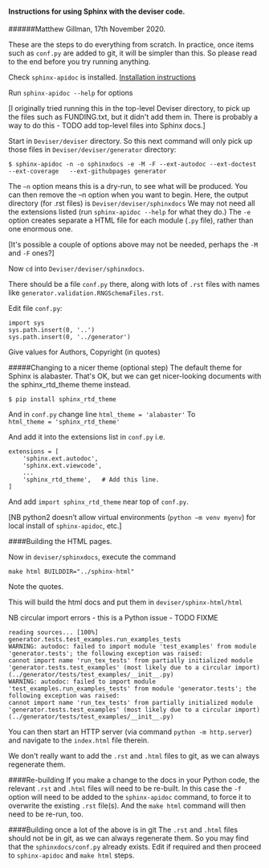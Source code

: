 #### Instructions for using Sphinx with the deviser code.
######Matthew Gillman, 17th November 2020.

These are the steps to do everything from scratch.
In practice, once items such as `conf.py` are added to git, it will be simpler than this.
So please read to the end before you try running anything.

Check `sphinx-apidoc` is installed. [Installation instructions](https://www.sphinx-doc.org/en/master/usage/installation.html)

Run `sphinx-apidoc --help` for options  

[I originally tried running this in the top-level Deviser directory, to pick up the files such as FUNDING.txt, but it
didn't add them in. There is probably a way to do this - TODO add top-level files into Sphinx docs.]
 
Start in `Deviser/deviser` directory. 
So this next command will only pick up those files in `Deviser/deviser/generator` directory: 
 
`$ sphinx-apidoc -n -o sphinxdocs -e -M -F --ext-autodoc --ext-doctest --ext-coverage  
--ext-githubpages generator`  
 
The `–n` option means this is a dry-run, to see what will be produced. 
You can then remove the –n option when you want to begin.
Here, the output directory (for .rst files) is `Deviser/deviser/sphinxdocs`
We may not need all the extensions listed (run `sphinx-apidoc --help` for what they do.)
The `-e` option creates separate a HTML file for each module (`.py` file), rather than
one enormous one.

[It's possible a couple of options above may not be needed, perhaps the `-M` and `-F` ones?]

 
Now `cd` into `Deviser/deviser/sphinxdocs`.

There should be a file `conf.py` there, along with lots of `.rst` files with names like
`generator.validation.RNGSchemaFiles.rst`. 
 
Edit file `conf.py`: 
```
import sys 
sys.path.insert(0, '..') 
sys.path.insert(0, '../generator')
```
Give values for Authors, Copyright (in quotes)

#####Changing to a nicer theme (optional step) 
The default theme for Sphinx is alabaster. That's OK, but we can get
nicer-looking documents with the sphinx_rtd_theme theme instead.

`$ pip install sphinx_rtd_theme` 

And in `conf.py` change line 
`html_theme = 'alabaster'` 
To  
`html_theme = 'sphinx_rtd_theme'` 
 
And add it into the extensions list in `conf.py` 
i.e.
``` 
extensions = [ 
    'sphinx.ext.autodoc', 
    'sphinx.ext.viewcode', 
    ...
    'sphinx_rtd_theme',   # Add this line.
]
```

And add `import sphinx_rtd_theme` near top of `conf.py`. 
 
[NB python2 doesn’t allow virtual environments (`python –m venv myenv`)
for local install of `sphinx-apidoc`, etc.] 


####Building the HTML pages.
 
Now in `deviser/sphinxdocs`, execute the command  
 
`make html BUILDDIR="../sphinx-html"`
 
Note the quotes. 
 
This will build the html docs and put them in `deviser/sphinx-html/html` 
 
NB circular import errors - this is a Python issue - TODO FIXME
```
reading sources... [100%] generator.tests.test_examples.run_examples_tests                                                               
WARNING: autodoc: failed to import module 'test_examples' from module 'generator.tests'; the following exception was raised: 
cannot import name 'run_tex_tests' from partially initialized module 'generator.tests.test_examples' (most likely due to a circular import) (../generator/tests/test_examples/__init__.py) 
WARNING: autodoc: failed to import module 'test_examples.run_examples_tests' from module 'generator.tests'; the following exception was raised: 
cannot import name 'run_tex_tests' from partially initialized module 'generator.tests.test_examples' (most likely due to a circular import) (../generator/tests/test_examples/__init__.py) 
```

You can then start an HTTP server (via command `python -m http.server`) 
and navigate to the `index.html` file therein. 

We don't really want to add the `.rst` and `.html` files to git, as we can always
regenerate them.

####Re-building
If you make a change to the docs in your Python code, the relevant `.rst` and `.html` files
will need to be re-built. In this case the `-f` option will need to be added to the 
`sphinx-apidoc` command, to force it to overwrite the existing `.rst` file(s). And the
`make html` command will then need to be re-run, too.

####Building once a lot of the above is in git
The `.rst` and `.html` files should not be in git, as we can always regenerate them.
So you may find that the `sphinxdocs/conf.py` already exists. Edit if required and then
proceed to `sphinx-apidoc` and `make html` steps.